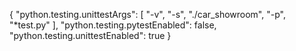 {
    "python.testing.unittestArgs": [
        "-v",
        "-s",
        "./car_showroom",
        "-p",
        "*test.py"
    ],
    "python.testing.pytestEnabled": false,
    "python.testing.unittestEnabled": true
}
